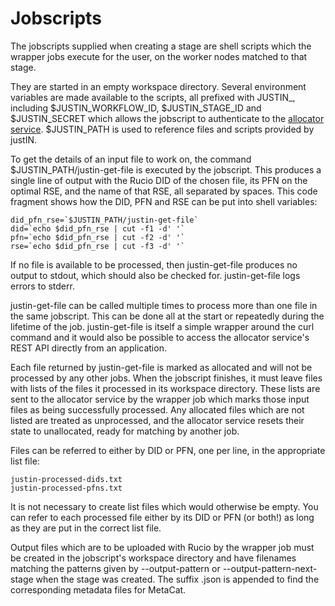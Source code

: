 # Jobscripts

The jobscripts supplied when creating a stage are shell scripts 
which the wrapper jobs execute for the user, on the worker nodes matched 
to that stage.  

They are started in an empty workspace directory.  Several environment 
variables are made available to the scripts, all prefixed with JUSTIN_, 
including $JUSTIN_WORKFLOW_ID, $JUSTIN_STAGE_ID and $JUSTIN_SECRET which allows
the jobscript to authenticate to the 
[allocator service](services.allocator.md). $JUSTIN_PATH is 
used to reference files and scripts provided by justIN.

To get the details of an input file to work on, the command 
$JUSTIN_PATH/justin-get-file is executed by the jobscript.  This produces 
a single line of output with the Rucio DID of the chosen file, its PFN on 
the optimal RSE, and the name of that RSE, all separated by spaces. This 
code fragment shows how the DID, PFN and RSE can be put into shell 
variables:

    did_pfn_rse=`$JUSTIN_PATH/justin-get-file`
    did=`echo $did_pfn_rse | cut -f1 -d' '`
    pfn=`echo $did_pfn_rse | cut -f2 -d' '`
    rse=`echo $did_pfn_rse | cut -f3 -d' '`

If no file is available to be processed, then justin-get-file produces no 
output to stdout, which should also be checked for.  justin-get-file logs 
errors to stderr.

justin-get-file can be called multiple times to process more than one file in 
the same jobscript. This can be done all at the start or repeatedly 
during the lifetime of the job. justin-get-file is itself a simple wrapper 
around the curl command and it would also be possible to access the 
allocator service's REST API directly from an application.

Each file returned by justin-get-file is marked as allocated and will not be 
processed by any other jobs. When the jobscript finishes, it must 
leave files with lists of the files it processed in its 
workspace directory. These lists are sent to the allocator service by the 
wrapper job which marks those input files as being successfully 
processed. Any allocated files which are not listed are treated as
unprocessed, and the allocator service resets their state to unallocated, 
ready for matching by another job.

Files can be referred to either by DID or PFN, one  per  line,  in  the
appropriate list file:

    justin-processed-dids.txt
    justin-processed-pfns.txt


It is not necessary to create list files which would otherwise be empty. 
You can refer to each processed file either by its DID or PFN (or both!) as
long as they are put in the correct list file. 

Output files which are to be uploaded with Rucio by the wrapper job must 
be created in the jobscript's workspace directory and have filenames 
matching the patterns given by --output-pattern or 
--output-pattern-next-stage when the stage was created.  The suffix 
.json is appended to find the corresponding metadata files for MetaCat.
